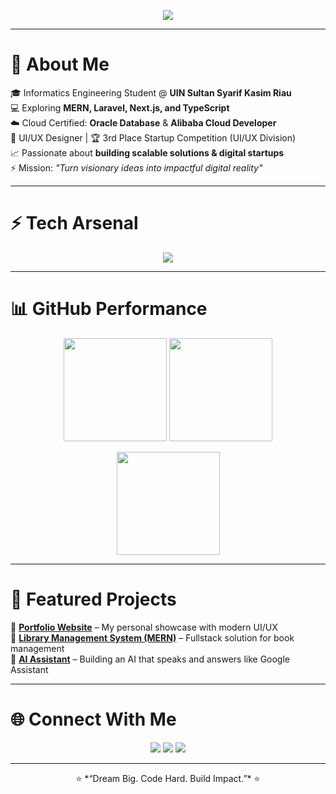 <!-- Banner -->
<p align="center">
  <img src="https://readme-typing-svg.herokuapp.com?font=Fira+Code&size=28&duration=3000&pause=1000&color=1E90FF&center=true&vCenter=true&width=800&lines=Hi%2C+I'm+Raka+Sabri+👋;Fullstack+Developer+%7C+Cloud+Explorer+%7C+UI%2FUX+Designer;Transforming+Ideas+into+Digital+Reality+🚀" />
</p>

---

# 💫 About Me  
🎓 Informatics Engineering Student @ **UIN Sultan Syarif Kasim Riau**  
💻 Exploring **MERN, Laravel, Next.js, and TypeScript**  
☁️ Cloud Certified: **Oracle Database** & **Alibaba Cloud Developer**  
🎨 UI/UX Designer | 🏆 3rd Place Startup Competition (UI/UX Division)  
📈 Passionate about **building scalable solutions & digital startups**  
⚡ Mission: *"Turn visionary ideas into impactful digital reality"*  

---

# ⚡ Tech Arsenal  
<p align="center">
  <img src="https://skillicons.dev/icons?i=html,css,js,ts,react,next,tailwind,php,laravel,nodejs,express,mongodb,mysql,java,python,git,github,vscode,figma,docker" />
</p>

---

# 📊 GitHub Performance
<p align="center">
  <img src="https://github-readme-stats.vercel.app/api?username=rakamiracle&show_icons=true&theme=radical&hide_border=true&count_private=true" height="165" />
  <img src="https://github-readme-streak-stats.herokuapp.com?user=rakamiracle&theme=radical&hide_border=true" height="165" />
</p>

<p align="center">
  <img src="https://github-readme-stats.vercel.app/api/top-langs/?username=rakamiracle&layout=compact&theme=radical&hide_border=true" height="165" />
</p>

---

# 🚀 Featured Projects
🔹 [**Portfolio Website**](https://github.com/rakasabri/portfolio) – My personal showcase with modern UI/UX  
🔹 [**Library Management System (MERN)**](https://github.com/rakasabri/library-system) – Fullstack solution for book management  
🔹 [**AI Assistant**](#) – Building an AI that speaks and answers like Google Assistant  

---

# 🌐 Connect With Me
<p align="center">
  <a href="https://www.linkedin.com/in/rakasabri" target="_blank"><img src="https://img.shields.io/badge/LinkedIn-0077B5.svg?style=for-the-badge&logo=linkedin&logoColor=white" /></a>
  <a href="https://www.instagram.com/rakasabri" target="_blank"><img src="https://img.shields.io/badge/Instagram-E4405F.svg?style=for-the-badge&logo=instagram&logoColor=white" /></a>
  <a href="mailto:rakasabri@gmail.com" target="_blank"><img src="https://img.shields.io/badge/Gmail-D14836.svg?style=for-the-badge&logo=gmail&logoColor=white" /></a>
</p>

---

<p align="center">
  ⭐ *“Dream Big. Code Hard. Build Impact.”* ⭐
</p>

